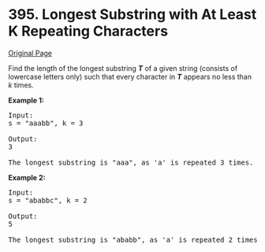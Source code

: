 # 395. Longest Substring with At Least K Repeating Characters

[Original Page](https://leetcode.com/problems/longest-substring-with-at-least-k-repeating-characters/)

Find the length of the longest substring **_T_** of a given string (consists of lowercase letters only) such that every character in **_T_** appears no less than _k_ times.

**Example 1:**

<pre>Input:
s = "aaabb", k = 3

Output:
3

The longest substring is "aaa", as 'a' is repeated 3 times.
</pre>

**Example 2:**

<pre>Input:
s = "ababbc", k = 2

Output:
5

The longest substring is "ababb", as 'a' is repeated 2 times and 'b' is repeated 3 times.
</pre>